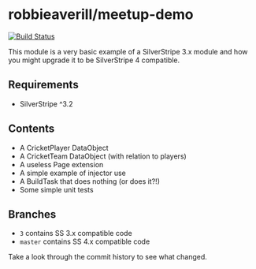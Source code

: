 # robbieaverill/meetup-demo

[![Build Status](https://travis-ci.org/robbieaverill/meetup-demo.svg?branch=master)](https://travis-ci.org/robbieaverill/meetup-demo)

This module is a very basic example of a SilverStripe 3.x module and how you might upgrade it to be SilverStripe 4 compatible.

## Requirements

* SilverStripe ^3.2

## Contents

* A CricketPlayer DataObject
* A CricketTeam DataObject (with relation to players)
* A useless Page extension
* A simple example of injector use
* A BuildTask that does nothing (or does it?!)
* Some simple unit tests

## Branches

* `3` contains SS 3.x compatible code
* `master` contains SS 4.x compatible code

Take a look through the commit history to see what changed.

